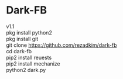 # Dark-FB
v1.1
<br>
pkg install python2<br>
pkg install git<br>
git clone https://github.com/rezadkim/dark-fb<br>
cd dark-fb<br>
pip2 install reuests<br>
pip2 install mechanize<br>
python2 dark.py
